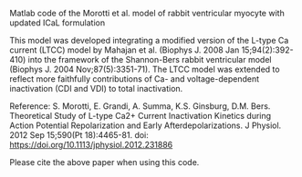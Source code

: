Matlab code of the Morotti et al. model of rabbit ventricular myocyte with updated ICaL formulation

This model was developed integrating a modified version of the L-type Ca current (LTCC) model by Mahajan et al. (Biophys J. 2008 Jan 15;94(2):392-410) into the framework of the Shannon-Bers rabbit ventricular model (Biophys J. 2004 Nov;87(5):3351-71). The LTCC model was extended to reflect more faithfully contributions of Ca- and voltage-dependent inactivation (CDI and VDI) to total inactivation.
 
Reference:
S. Morotti, E. Grandi, A. Summa, K.S. Ginsburg, D.M. Bers.
Theoretical Study of L-type Ca2+ Current Inactivation Kinetics during Action Potential Repolarization and Early Afterdepolarizations.
J Physiol. 2012 Sep 15;590(Pt 18):4465-81.
doi: https://doi.org/10.1113/jphysiol.2012.231886

Please cite the above paper when using this code.
